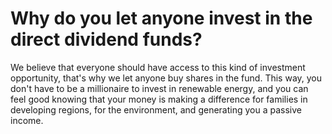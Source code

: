 # Why do you let anyone invest in the direct dividend funds? 

We believe that everyone should have access to this kind of investment opportunity, that's why we let anyone buy shares in the fund. This way, you don't have to be a millionaire to invest in renewable energy, and you can feel good knowing that your money is making a difference for families in developing regions, for the environment, and generating you a passive income.